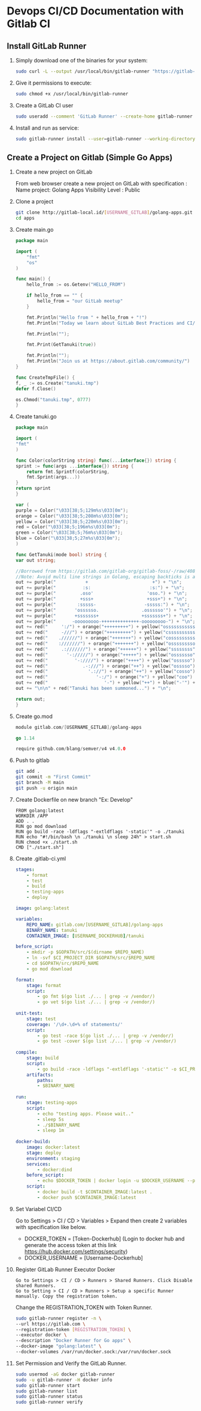 # Devops CI/CD Documentation with Gitlab CI

## Install GitLab Runner
1. Simply download one of the binaries for your system:

    ```bash
    sudo curl -L --output /usr/local/bin/gitlab-runner "https://gitlab-runner-downloads.s3.amazonaws.com/latest/binaries/gitlab-runner-linux-amd64"
    ```
2. Give it permissions to execute:
   ```bash
   sudo chmod +x /usr/local/bin/gitlab-runner
   ```
3. Create a GitLab CI user
   ```bash
   sudo useradd --comment 'GitLab Runner' --create-home gitlab-runner --shell /bin/bash
   ```
4. Install and run as service:
   ```bash
   sudo gitlab-runner install --user=gitlab-runner --working-directory=/home/gitlab-runner
    ```

## Create a Project on Gitlab (Simple Go Apps)
1. Create a new project on GitLab

    From web browser create a new project on GitLab with specification :
    Name project: Golang Apps
    Visibility Level : Public
2. Clone a project
    ```bash
    git clone http://gitlab-local.id/[USERNAME_GITLAB]/golang-apps.git
    cd apps
    ```
3. Create main.go
    ```go
    package main

    import (
        "fmt"
        "os"
    )

    func main() {
        hello_from := os.Getenv("HELLO_FROM")

        if hello_from == "" {
            hello_from = "our GitLab meetup"
        }

        fmt.Println("Hello from " + hello_from + "!")
        fmt.Println("Today we learn about GitLab Best Practices and CI/CD magic :)")

        fmt.Println("");

        fmt.Print(GetTanuki(true))

        fmt.Println("");
        fmt.Println("Join us at https://about.gitlab.com/community/")
    }

    func CreateTmpFile() {
    f, _ := os.Create("tanuki.tmp")
    defer f.Close()

    os.Chmod("tanuki.tmp", 0777)
    }
    ```
4. Create tanuki.go
    ```go
    package main

    import (
    "fmt"
    )

    func Color(colorString string) func(...interface{}) string {
    sprint := func(args ...interface{}) string {
        return fmt.Sprintf(colorString,
        fmt.Sprint(args...))
    }
    return sprint
    }

    var (
    purple = Color("\033[38;5;129m%s\033[0m");
    orange = Color("\033[38;5;208m%s\033[0m");
    yellow = Color("\033[38;5;220m%s\033[0m");
    red = Color("\033[38;5;196m%s\033[0m");
    green = Color("\033[38;5;76m%s\033[0m");
    blue = Color("\033[38;5;27m%s\033[0m");
    )

    func GetTanuki(mode bool) string {
    var out string;

    //Borrowed from https://gitlab.com/gitlab-org/gitlab-foss/-/raw/4086e41fbbcc9d3fe21adf2fb404d778b699d9d7/app/assets/javascripts/console_swag.js
    //Note: Avoid multi line strings in Golang, escaping backticks is a pain.
    out += purple("           +                        +") + "\n";
    out += purple("          :s:                      :s:") + "\n";
    out += purple("         .oso'                    'oso.") + "\n";
    out += purple("         +sss+                    +sss+") + "\n";
    out += purple("        :sssss-                  -sssss:") + "\n";
    out += purple("       'ossssso.                .ossssso'") + "\n";
    out += purple("       +sssssss+                +sssssss+") + "\n";
    out += purple("      -ooooooooo-++++++++++++++-ooooooooo-") + "\n";
    out += red("     ':/") + orange("+++++++++") + yellow("osssssssssssso") + green("+++++++++") + blue("/:'") + "\n";
    out += red("     -///") + orange("+++++++++") + yellow("cssssssssssss") + green("+++++++++") + blue("///-") + "\n";
    out += red("    .//////") + orange("+++++++") + yellow("cosssssssssso") + green("+++++++") + blue("//////.") + "\n";
    out += red("    :///////") + orange("+++++++") + yellow("osssssssso") + green("+++++++") + blue("///////:") + "\n";
    out += red("     .:///////") + orange("++++++") + yellow("ssssssss") + green("++++++") + blue("///////:.'") + "\n";
    out += red("       '-://///") + orange("+++++") + yellow("osssssso") + green("+++++") + blue("/////:-'") + "\n";
    out += red("          '-:////") + orange("++++") + yellow("osssso") + green("++++") + blue("////:-'") + "\n";
    out += red("             .-:///") + orange("++") + yellow("osssso") + green("++") + blue("///:-.") + "\n";
    out += red("               '.://") + orange("++") + yellow("cosso") + green("++") + blue("//:.'") + "\n";
    out += red("                  '-:/") + orange("+") + yellow("coo") + green("+") + blue("/:-'") + "\n";
    out += red("                     '-") + yellow("++") + blue("-'") + "\n";
    out += "\n\n" + red("Tanuki has been summoned...") + "\n";

    return out;
    }
    ```
5. Create go.mod
    ```go
    module gitlab.com/[USERNAME_GITLAB]/golang-apps

    go 1.14

    require github.com/blang/semver/v4 v4.0.0
    ```
6. Push to gitlab
    ```bash
    git add .
    git commit -m "First Commit"
    git branch -M main
    git push -u origin main
    ```
7. Create Dockerfile on new branch "Ex: Develop"
    ```
    FROM golang:latest
    WORKDIR /APP
    ADD . .
    RUN go mod download
    RUN go build -race -ldflags "-extldflags '-static'" -o ./tanuki
    RUN echo "#!/bin/bash \n ./tanuki \n sleep 24h" > start.sh
    RUN chmod +x ./start.sh
    CMD ["./start.sh"]
    ```
8. Create .gitlab-ci.yml
    ```yml
    stages:
        - format
        - test
        - build
        - testing-apps
        - deploy

    image: golang:latest

    variables:
        REPO_NAME: gitlab.com/[USERNAME_GITLAB]/golang-apps
        BINARY_NAME: tanuki
        CONTAINER_IMAGE: [USERNAME_DOCKERHUB]/tanuki

    before_script:
        - mkdir -p $GOPATH/src/$(dirname $REPO_NAME)
        - ln -svf $CI_PROJECT_DIR $GOPATH/src/$REPO_NAME
        - cd $GOPATH/src/$REPO_NAME
        - go mod download

    format:
        stage: format
        script:
            - go fmt $(go list ./... | grep -v /vendor/)
            - go vet $(go list ./... | grep -v /vendor/)
        
    unit-test:
        stage: test
        coverage: '/\d+.\d+% of statements/'
        script:
            - go test -race $(go list ./... | grep -v /vendor/)
            - go test -cover $(go list ./... | grep -v /vendor/)
        
    compile:
        stage: build
        script:
            - go build -race -ldflags "-extldflags '-static'" -o $CI_PROJECT_DIR/$BINARY_NAME
        artifacts:
            paths:
            - $BINARY_NAME
        
    run:
        stage: testing-apps
        script:
            - echo "testing apps. Please wait.."
            - sleep 5s
            - ./$BINARY_NAME
            - sleep 1m
        
    docker-build:
        image: docker:latest
        stage: deploy
        environment: staging
        services:
            - docker:dind
        before_script:
            - echo $DOCKER_TOKEN | docker login -u $DOCKER_USERNAME --password-stdin
        script:
            - docker build -t $CONTAINER_IMAGE:latest .
            - docker push $CONTAINER_IMAGE:latest
    ```
9. Set Variabel CI/CD

    Go to Settings > CI / CD > Variables > Expand then create 2 variables with specification like below.
    - DOCKER_TOKEN = [Token-Dockerhub] (Login to docker hub and generate the access token at this link https://hub.docker.com/settings/security)
    - DOCKER_USERNAME = [Username-Dockerhub]
10. Register GitLab Runner Executor Docker

        Go to Settings > CI / CD > Runners > Shared Runners. Click Disable shared Runners.
        Go to Setting > CI / CD > Runners > Setup a specific Runner manually. Copy the registration token.

    Change the REGISTRATION_TOKEN with Token Runner.

    ```bash
    sudo gitlab-runner register -n \
    --url https://gitlab.com \
    --registration-token [REGISTRATION_TOKEN] \
    --executor docker \
    --description "Docker Runner for Go apps" \
    --docker-image "golang:latest" \
    --docker-volumes /var/run/docker.sock:/var/run/docker.sock
    ```
11. Set Permission and Verify the GitLab Runner.
    ```bash
    sudo usermod -aG docker gitlab-runner
    sudo -u gitlab-runner -H docker info
    sudo gitlab-runner start
    sudo gitlab-runner list
    sudo gitlab-runner status
    sudo gitlab-runner verify
    ```
